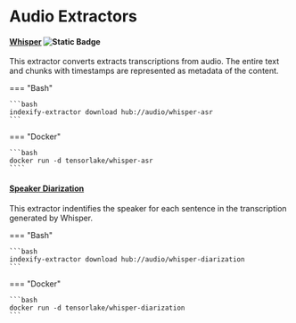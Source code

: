 # Audio Extractors

#### [Whisper](https://github.com/tensorlakeai/indexify-extractors/tree/main/audio/whisper-asr) ![Static Badge](https://img.shields.io/badge/GPU%20Accelerated-green?logo=nvidia&logoColor=ffffff)
This extractor converts extracts transcriptions from audio. The entire text and
chunks with timestamps are represented as metadata of the content.

=== "Bash"

    ```bash
    indexify-extractor download hub://audio/whisper-asr
    ```
=== "Docker"

    ```bash
    docker run -d tensorlake/whisper-asr
    ````

#### [Speaker Diarization](https://github.com/tensorlakeai/indexify-extractors/tree/main/audio/whisper-diarization)
This extractor indentifies the speaker for each sentence in the transcription generated by Whisper.

=== "Bash"

    ```bash
    indexify-extractor download hub://audio/whisper-diarization
    ```
=== "Docker"

    ```bash
    docker run -d tensorlake/whisper-diarization
    ```
